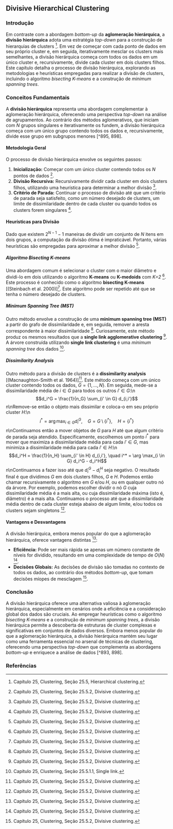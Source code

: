 ## Divisive Hierarchical Clustering

### Introdução
Em contraste com a abordagem *bottom-up* da **aglomeração hierárquica**, a **divisão hierárquica** adota uma estratégia *top-down* para a construção de hierarquias de clusters [^893]. Em vez de começar com cada ponto de dados em seu próprio cluster e, em seguida, iterativamente mesclar os clusters mais semelhantes, a divisão hierárquica começa com todos os dados em um único cluster e, recursivamente, divide cada cluster em dois clusters filhos. Este capítulo detalha o processo de divisão hierárquica, explorando as metodologias e heurísticas empregadas para realizar a divisão de clusters, incluindo o algoritmo *bisecting K-means* e a construção de *minimum spanning trees*.

### Conceitos Fundamentais
A **divisão hierárquica** representa uma abordagem complementar à aglomeração hierárquica, oferecendo uma perspectiva *top-down* na análise de agrupamentos. Ao contrário dos métodos aglomerativos, que iniciam com *N* grupos singulares e iterativamente os fundem, a divisão hierárquica começa com um único grupo contendo todos os dados e, recursivamente, divide esse grupo em subgrupos menores [^895, 898].

#### Metodologia Geral
O processo de divisão hierárquica envolve os seguintes passos:
1. **Inicialização:** Começar com um único cluster contendo todos os *N* pontos de dados [^898].
2. **Divisão Recursiva:** Recursivamente dividir cada cluster em dois clusters filhos, utilizando uma heurística para determinar a melhor divisão [^898].
3. **Critério de Parada:** Continuar o processo de divisão até que um critério de parada seja satisfeito, como um número desejado de clusters, um limite de dissimilaridade dentro de cada cluster ou quando todos os clusters forem singulares [^898].

#### Heurísticas para Divisão
Dado que existem $2^{N-1}-1$ maneiras de dividir um conjunto de *N* itens em dois grupos, a computação da divisão ótima é impraticável. Portanto, várias heurísticas são empregadas para aproximar a melhor divisão [^898].

##### Algoritmo Bisecting K-means
Uma abordagem comum é selecionar o cluster com o maior diâmetro e dividi-lo em dois utilizando o algoritmo **K-means** ou **K-medoids** com *K=2* [^898]. Este processo é conhecido como o algoritmo **bisecting K-means** [(Steinbach et al. 2000)][^898]. Este algoritmo pode ser repetido até que se tenha o número desejado de clusters.

##### Minimum Spanning Tree (MST)
Outro método envolve a construção de uma **minimum spanning tree (MST)** a partir do grafo de dissimilaridade e, em seguida, remover a aresta correspondente à maior dissimilaridade [^898]. Curiosamente, este método produz os mesmos resultados que a **single link agglomerative clustering** [^898]. A árvore construída utilizando **single link clustering** é uma *minimum spanning tree* dos dados [^897].

##### Dissimilarity Analysis
Outro método para a divisão de clusters é a **dissimilarity analysis** [(Macnaughton-Smith et al. 1964)][^898]. Este método começa com um único cluster contendo todos os dados, $G = \{1, ..., N\}$. Em seguida, mede-se a dissimilaridade média de $i \in G$ para todos os outros $i' \in G$:\n$$d_i^G = \frac{1}{n_G} \sum_{i' \in G} d_{i,i'}$$n\nRemove-se então o objeto mais dissimilar e coloca-o em seu próprio cluster $H$:\n$$i^* = \arg \max_{i \in G} d_i^G, \quad G = G \setminus \{i^*\}, \quad H = \{i^*\}$$n\nContinuamos então a mover objetos de $G$ para $H$ até que algum critério de parada seja atendido. Especificamente, escolhemos um ponto $i^*$ para mover que maximiza a dissimilaridade média para cada $i' \in G$, mas minimiza a dissimilaridade média para cada $i' \in H$:\n$$d_i^H = \frac{1}{n_H} \sum_{i' \in H} d_{i,i'}, \quad i^* = \arg \max_{i \in G} d_i^G - d_i^H$$n\nContinuamos a fazer isso até que $d_i^G - d_i^H$ seja negativo. O resultado final é que dividimos $G$ em dois clusters filhos, $G$ e $H$. Podemos então chamar recursivamente o algoritmo em $G$ e/ou $H$, ou em qualquer outro nó da árvore. Por exemplo, podemos escolher dividir o nó $G$ cuja dissimilaridade média é a mais alta, ou cuja dissimilaridade máxima (isto é, diâmetro) é a mais alta. Continuamos o processo até que a dissimilaridade média dentro de cada cluster esteja abaixo de algum limite, e/ou todos os clusters sejam singletons [^898].

#### Vantagens e Desvantagens
A divisão hierárquica, embora menos popular do que a aglomeração hierárquica, oferece vantagens distintas [^899]:
- **Eficiência:** Pode ser mais rápida se apenas um número constante de níveis for dividido, resultando em uma complexidade de tempo de $O(N)$ [^898].
- **Decisões Globais:** As decisões de divisão são tomadas no contexto de todos os dados, ao contrário dos métodos *bottom-up*, que tomam decisões míopes de mesclagem [^898].

### Conclusão
A divisão hierárquica oferece uma alternativa valiosa à aglomeração hierárquica, especialmente em cenários onde a eficiência e a consideração global dos dados são cruciais. Ao empregar heurísticas como o algoritmo *bisecting K-means* e a construção de *minimum spanning trees*, a divisão hierárquica permite a descoberta de estruturas de cluster complexas e significativas em conjuntos de dados diversos. Embora menos popular do que a aglomeração hierárquica, a divisão hierárquica mantém seu lugar como uma ferramenta essencial no arsenal de técnicas de clustering, oferecendo uma perspectiva *top-down* que complementa as abordagens *bottom-up* e enriquece a análise de dados [^893, 898].

### Referências
[^893]: Capítulo 25, Clustering, Seção 25.5, Hierarchical clustering.
[^895]: Capítulo 25, Clustering, Seção 25.5, Hierarchical clustering, Algoritmo 25.2.
[^897]: Capítulo 25, Clustering, Seção 25.5.1.1, Single link.
[^898]: Capítulo 25, Clustering, Seção 25.5.2, Divisive clustering.
[^899]: Capítulo 25, Clustering, Seção 25.5.2, Divisive clustering.

<!-- END -->